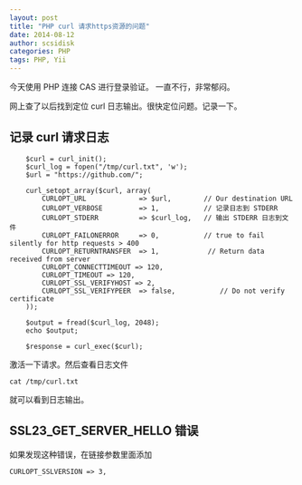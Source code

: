 ```yaml
---
layout: post
title: "PHP curl 请求https资源的问题"
date: 2014-08-12
author: scsidisk
categories: PHP
tags: PHP, Yii
---
```


今天使用 PHP 连接 CAS 进行登录验证。 一直不行，非常郁闷。

网上查了以后找到定位 curl 日志输出。很快定位问题。记录一下。

## 记录 curl 请求日志

```
    $curl = curl_init();
    $curl_log = fopen("/tmp/curl.txt", 'w');
    $url = "https://github.com/";

    curl_setopt_array($curl, array(
        CURLOPT_URL             => $url,        // Our destination URL
        CURLOPT_VERBOSE         => 1,           // 记录日志到 STDERR
        CURLOPT_STDERR          => $curl_log,   // 输出 STDERR 日志到文件
        CURLOPT_FAILONERROR     => 0,           // true to fail silently for http requests > 400
        CURLOPT_RETURNTRANSFER  => 1,            // Return data received from server
        CURLOPT_CONNECTTIMEOUT => 120,
        CURLOPT_TIMEOUT => 120,
        CURLOPT_SSL_VERIFYHOST => 2,
        CURLOPT_SSL_VERIFYPEER  => false,           // Do not verify certificate
    ));

    $output = fread($curl_log, 2048);
    echo $output;

    $response = curl_exec($curl);
```

激活一下请求。然后查看日志文件

```
cat /tmp/curl.txt
```

就可以看到日志输出。

## SSL23_GET_SERVER_HELLO 错误

如果发现这种错误，在链接参数里面添加

```
CURLOPT_SSLVERSION => 3,
```

